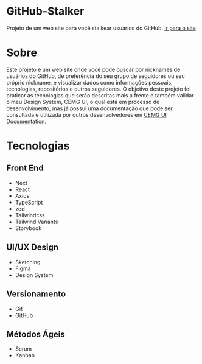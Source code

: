 # GitHub-Stalker
Projeto de um web site para você stalkear usuários do GitHub. [Ir para o site](https://bit.ly/GitHubStalker)

# Sobre
Este projeto é um web site onde você pode buscar por nicknames de usuários do GitHub, de preferência do seu grupo de seguidores ou seu próprio nickname, e visualizar dados como informações pessoais, tecnologias, repositórios e outros seguidores.
O objetivo deste projeto foi praticar as tecnologias que serão descritas mais a frente e também validar o meu Design System, CEMG UI, o qual está em processo de desenvolvimento, mas já possui uma documentação que pode ser consultada e utilizada por outros desenvolvedores em [CEMG UI Documentation](https://github.com/cemgthedev/CEMG-UI-Documentation).

# Tecnologias

## Front End
- Next
- React
- Axios
- TypeScript
- zod
- Tailwindcss
- Tailwind Variants
- Storybook

## UI/UX Design
- Sketching
- Figma
- Design System

## Versionamento
- Git
- GitHub

## Métodos Ágeis
- Scrum
- Kanban
